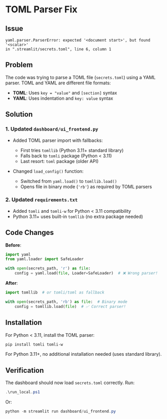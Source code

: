 # TOML Parser Fix

## Issue
```
yaml.parser.ParserError: expected '<document start>', but found '<scalar>'
in ".streamlit/secrets.toml", line 6, column 1
```

## Problem
The code was trying to parse a TOML file (`secrets.toml`) using a YAML parser. TOML and YAML are different file formats:
- **TOML**: Uses `key = "value"` and `[section]` syntax
- **YAML**: Uses indentation and `key: value` syntax

## Solution

### 1. Updated `dashboard/ui_frontend.py`
- Added TOML parser import with fallbacks:
  - First tries `tomllib` (Python 3.11+ standard library)
  - Falls back to `tomli` package (Python < 3.11)
  - Last resort: `toml` package (older API)

- Changed `load_config()` function:
  - Switched from `yaml.load()` to `tomllib.load()`
  - Opens file in binary mode (`'rb'`) as required by TOML parsers

### 2. Updated `requirements.txt`
- Added `tomli` and `tomli-w` for Python < 3.11 compatibility
- Python 3.11+ uses built-in `tomllib` (no extra package needed)

## Code Changes

**Before**:
```python
import yaml
from yaml.loader import SafeLoader

with open(secrets_path, 'r') as file:
    config = yaml.load(file, Loader=SafeLoader)  # ❌ Wrong parser!
```

**After**:
```python
import tomllib  # or tomli/toml as fallback

with open(secrets_path, 'rb') as file:  # Binary mode
    config = tomllib.load(file)  # ✅ Correct parser!
```

## Installation

For Python < 3.11, install the TOML parser:
```powershell
pip install tomli tomli-w
```

For Python 3.11+, no additional installation needed (uses standard library).

## Verification

The dashboard should now load `secrets.toml` correctly. Run:
```powershell
.\run_local.ps1
```

Or:
```powershell
python -m streamlit run dashboard/ui_frontend.py
```

